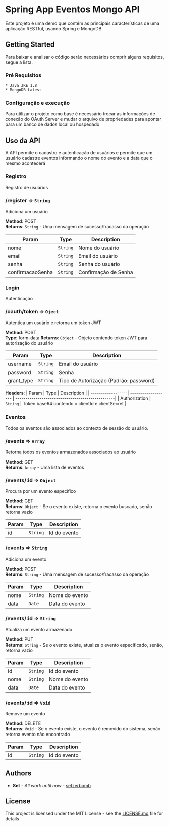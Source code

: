 # Spring App Eventos Mongo API

Este projeto é uma demo que contém as principais características de uma aplicação RESTful, usando Spring e MongoDB.

## Getting Started

Para baixar e analisar o código serão necessários comprir alguns requisitos, segue a lista.

### Pré Requisitos

```
* Java JRE 1.8
* MongoDB Latest
```

### Configuração e execução

Para utilizar o projeto como base é necessário trocar as informações de conexão do OAuth Server e mudar o arquivo de propriedades para apontar para um banco de dados local ou hospedado

## Uso da API

A API permite o cadastro e autenticação de usuários e permite que um usuário cadastre eventos informando o nome do evento e a data que o mesmo acontecerá

### Registro

Registro de usuários

### /register ⇒ <code>String</code>

<p> Adiciona um usuário </p>

**Method**: POST </br>
**Returns**: <code>String</code> - Uma mensagem de sucesso/fracasso da operação

| Param             | Type                | Description                                      |
| ------------------| ------------------- | -------------------------------------------------|
| nome              | <code>String</code> | Nome do usuário                                  |
| email             | <code>String</code> | Email do usuário                                 |
| senha             | <code>String</code> | Senha do usuário                                 |
| confirmacaoSenha  | <code>String</code> | Confirmação de Senha                             |

### Login

Autenticação

### /oauth/token ⇒ <code>Oject</code>

<p> Autentica um usuário e retorna um token JWT </p>

**Method**: POST </br>
**Type**: form-data
**Returns**: <code>Object</code> - Objeto contendo token JWT para autorização do usuário

| Param             | Type                | Description                                      |
| ------------------| ------------------- | -------------------------------------------------|
| username          | <code>String</code> | Email do usuário                                 |
| password          | <code>String</code> | Senha                                            |
| grant_type        | <code>String</code> | Tipo de Autorização (Padrão: password)           |

**Headers**: 
| Param             | Type                | Description                                      |
| ------------------| ------------------- | -------------------------------------------------|
| Authorization     | <code>String</code> | Token base64 contendo o clientId e clientSecret  |

### Eventos

Todos os eventos são associados ao contexto de sessão do usuário.

### /events ⇒ <code>Array</code>

<p> Retorna todos os eventos armazenados associados ao usuário </p>

**Method**: GET </br>
**Returns**: <code>Array</code> - Uma lista de eventos
<a name="module_api../events/_id"></a>

### /events/:id ⇒ <code>Object</code>

<p> Procura por um evento específico </p>

**Method**: GET </br>
**Returns**: <code>Object</code> - Se o evento existe, retorna o evento buscado, senão retorna vazio
<a name="module_api../events"></a>

| Param | Type                | Description                                                  |
| ----- | ------------------- | ------------------------------------------------------------ |
|  id   | <code>String</code> | Id do evento                                                 |

### /events ⇒ <code>String</code>

<p> Adiciona um evento </p>

**Method**: POST </br>
**Returns**: <code>String</code> - Uma mensagem de sucesso/fracasso da operação

| Param | Type                | Description                                                  |
| ----- | ------------------- | ------------------------------------------------------------ |
| nome  | <code>String</code> | Nome do evento                                               |
| data  | <code>Date</code>   | Data do evento                                               |

<a name="module_api../events/_id"></a>

### /events/:id ⇒ <code>String</code>

<p> Atualiza um evento armazenado </p>

**Method**: PUT </br>
**Returns**: <code>String</code> - Se o evento existe, atualiza o evento especificado, senão, retorna vazio

| Param | Type                | Description                                                  |
| ----- | ------------------- | ------------------------------------------------------------ |
|  id   | <code>String</code> | Id do evento                                                 |
| nome  | <code>String</code> | Nome do evento                                               |
| data  | <code>Date</code>   | Data do evento                                               |


<a name="module_api../events/_id"></a>

### /events/:id ⇒ <code>Void</code>

<p> Remove um evento </p>

**Method**: DELETE </br>
**Returns**: <code>Void</code> - Se o evento existe, o evento é removido do sistema, senão retorna evento não encontrado

| Param | Type                | Description                                                  |
| ----- | ------------------- | ------------------------------------------------------------ |
|  id   | <code>String</code> | Id do evento                                                 |

## Authors

* **Set** - *All work until now* - [setzerbomb](https://github.com/setzerbomb)

## License

This project is licensed under the MIT License - see the [LICENSE.md](LICENSE.md) file for details
